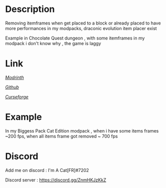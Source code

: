 # Description

Removing itemframes when get placed to a block or already placed to have more performances in my modpacks, draconic evolution item placer exist

Example in Chocolate Quest dungeon , with some itemframes in my modpack i don't know why , the game is laggy

# Link

[*Modrinth*](https://modrinth.com/mod/itemframeremover)

[*Github*](https://github.com/quentin452/ItemFrameRemover)

[*Curseforge*]()

# Example

In my Biggess Pack Cat Edition modpack , when i have some items frames ~200 fps, when all items frame got removed ~ 700 fps

# Discord

Add me on discord : I'm A Cat[FR]#7202

Discord server : https://discord.gg/ZnmHKJzKkZ

